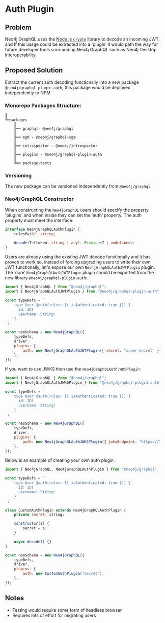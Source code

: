# Auth Plugin

## Problem

Neo4j GraphQL uses the [Node.js `crypto`](https://nodejs.org/api/crypto.html) library to decode an incoming JWT, and If this usage could be extracted into a 'plugin' it would path the way for future developer tools surrounding Neo4j GraphQL such as Neo4j Desktop interoperability.

## Proposed Solution

Extract the current auth decoding functionally into a new package `@neo4j/graphql-plugin-auth`, this package would be deployed independently to NPM.

### Monorepo Packages Structure:

```
║
╚═packages
    ║
    ╠══ graphql- @neo4j/graphql
    ║
    ╠══ ogm - @neo4j/graphql-ogm
    ║
    ╠══ introspector - @neo4j/introspector
    ║
    ╠══ plugins - @neo4j/graphql-plugin-auth
    ║
    ╚══ package-tests
```

### Versioning

The new package can be versioned independently from `@neo4j/graphql`.

### Neo4j GraphQL Constructor

When constructing the `Neo4jGraphQL` users should specify the property 'plugins' and when inside they can set the ‘auth’ property. The auth property must meet the interface:

```ts
interface Neo4jGraphQLAuthPlugin {
    rolesPath?: string;

    decode<T>(token: string | any): Promise<T | undefined>;
}
```

Users are already using the existing JWT decode functionally and it has proven to work so, instead of forcing upgrading users to write their own JWT functionally, let's expose our own `Neo4jGraphQLAuthJWTPlugin` plugin. The ‘core’ `Neo4jGraphQLAuthJWTPlugin` plugin should be exported from the new library `@neo4j/graphql-plugin-auth`:

```js
import { Neo4jGraphQL } from "@neo4j/graphql";
import { Neo4jGraphQLAuthJWTPlugin } from "@neo4j/graphql-plugin-auth";

const typeDefs = `
    type User @auth(rules: [{ isAuthenticated: true }]) {
      id: ID!
      username: String!
    }
`;

const neoSchema = new Neo4jGraphQL({
    typeDefs,
    driver,
    plugins: {
        auth: new Neo4jGraphQLAuthJWTPlugin({ secret: "super-secret" }),
    },
});
```

If you want to use JWKS then use the `Neo4jGraphQLAuthJWKSPlugin`:

```js
import { Neo4jGraphQL } from "@neo4j/graphql";
import { Neo4jGraphQLAuthJWKSPlugin } from "@neo4j/graphql-plugin-auth";

const typeDefs = `
    type User @auth(rules: [{ isAuthenticated: true }]) {
      id: ID!
      username: String!
    }
`;

const neoSchema = new Neo4jGraphQL({
    typeDefs,
    driver,
    plugins: {
        auth: new Neo4jGraphQLAuthJWKSPlugin({ jwksEndpoint: "https://YOUR_DOMAIN/.well-known/jwks.json"; }),
    },
});
```

Below is an example of creating your own auth plugin:

```js
import { Neo4jGraphQL, Neo4jGraphQLAuthPlugin } from "@neo4j/graphql";

const typeDefs = `
    type User @auth(rules: [{ isAuthenticated: true }]) {
      id: ID!
      username: String!
    }
`;

class CustomAuthPlugin extends Neo4jGraphQLAuthPlugin {
    private secret: string;

    constructor(s) {
        secret = s;
    }

    async decode() {}
}

const neoSchema = new Neo4jGraphQL({
    typeDefs,
    driver,
    plugins: {
        auth: new CustomAuthPlugin("secret"),
    },
});
```

## Notes

-   Testing would require some form of headless browser
-   Requires lots of effort for migrating users
